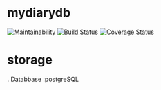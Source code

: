 # mydiarydb
[![Maintainability](https://api.codeclimate.com/v1/badges/24dd3fb48b19c76a1a58/maintainability)](https://codeclimate.com/github/ngirimana/mydiarydb/maintainability) [![Build Status](https://travis-ci.org/ngirimana/mydiarydb.svg?branch=develop)](https://travis-ci.org/ngirimana/mydiarydb)  [![Coverage Status](https://coveralls.io/repos/github/ngirimana/mydiarydb/badge.svg?branch=tokens)](https://coveralls.io/github/ngirimana/mydiarydb?branch=tokens)


# storage
. Databbase   :postgreSQL
